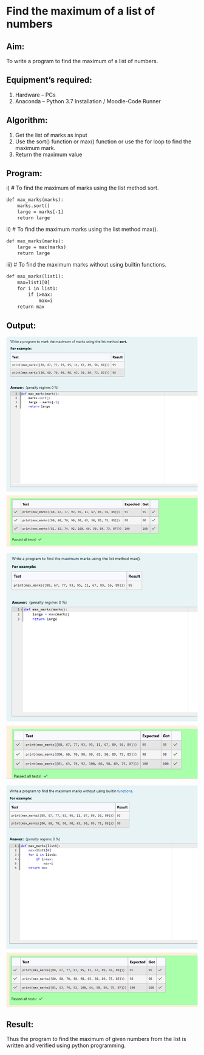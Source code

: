 # Find the maximum of a list of numbers
## Aim:
To write a program to find the maximum of a list of numbers.
## Equipment’s required:
1.	Hardware – PCs
2.	Anaconda – Python 3.7 Installation / Moodle-Code Runner
## Algorithm:
1.	Get the list of marks as input
2.	Use the sort() function or max() function or use the for loop to find the maximum mark.
3.	Return the maximum value
## Program:

i)	# To find the maximum of marks using the list method sort.
~~~
def max_marks(marks):
    marks.sort()
    large = marks[-1]
    return large
~~~
ii)	# To find the maximum marks using the list method max().
~~~
def max_marks(marks):
    large = max(marks)
    return large
~~~

iii) # To find the maximum marks without using builtin functions.
~~~
def max_marks(list1):
    max=list1[0]
    for i in list1:
        if i>max:
            max=i
    return max
~~~



## Output:

![alt text](output6.png)

![alt text](output7.png)

![alt text](output8.png)

## Result:
Thus the program to find the maximum of given numbers from the list is written and verified using python programming.
